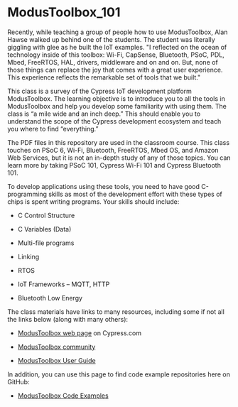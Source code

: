 # ModusToolbox_101

Recently, while teaching a group of people how to use ModusToolbox, Alan Hawse walked up behind one of the students. The student was literally giggling with glee as he built the IoT examples. "I reflected on the ocean of technology inside of this toolbox: Wi-Fi, CapSense, Bluetooth, PSoC, PDL, Mbed, FreeRTOS, HAL, drivers, middleware and on and on. But, none of those things can replace the joy that comes with a great user experience. This experience reflects the remarkable set of tools that we built."

This class is a survey of the Cypress IoT development platform ModusToolbox. The learning objective is to introduce you to all the tools in ModusToolbox and help you develop some familiarity with using them. The class is “a mile wide and an inch deep.” This should enable you to understand the scope of the Cypress development ecosystem and teach you where to find “everything.”

The PDF files in this repository are used in the classroom course. This class touches on PSoC 6, Wi-Fi, Bluetooth, FreeRTOS, Mbed OS, and Amazon Web Services, but it is not an in-depth study of any of those topics. You can learn more by taking PSoC 101, Cypress Wi-Fi 101 and Cypress Bluetooth 101.

To develop applications using these tools, you need to have good C-programming skills as most of the development effort with these types of chips is spent writing programs. Your skills should include:

 * C Control Structure

 * C Variables (Data)

 * Multi-file programs

 * Linking

 * RTOS

 * IoT Frameworks – MQTT, HTTP

 * Bluetooth Low Energy

The class materials have links to many resources, including some if not all the links below (along with many others):

* [ModusToolbox web page](https://www.cypress.com/products/modustoolbox-software-environment) on Cypress.com

* [ModusToolbox community](https://community.cypress.com/t5/ModusToolbox/ct-p/ModusToolbox)

* [ModusToolbox User Guide](https://www.cypress.com/ModusToolboxUserGuide)

In addition, you can use this page to find code example repositories here on GitHub:

* [ModusToolbox Code Examples](https://github.com/cypresssemiconductorco/Code-Examples-for-ModusToolbox-Software)

